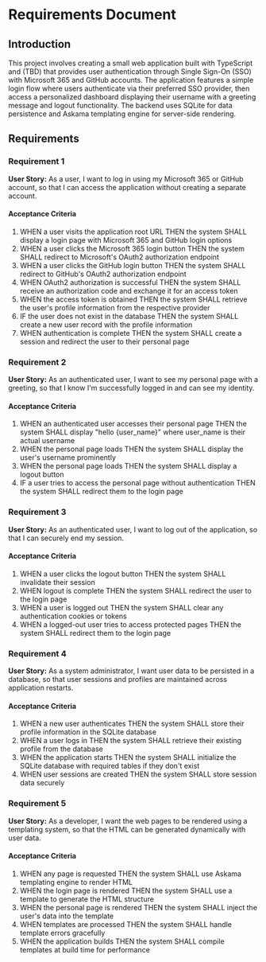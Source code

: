 # Requirements Document

## Introduction

This project involves creating a small web application built with TypeScript and (TBD) that provides user authentication through Single Sign-On (SSO) with Microsoft 365 and GitHub accounts. The application features a simple login flow where users authenticate via their preferred SSO provider, then access a personalized dashboard displaying their username with a greeting message and logout functionality. The backend uses SQLite for data persistence and Askama templating engine for server-side rendering.

## Requirements

### Requirement 1

**User Story:** As a user, I want to log in using my Microsoft 365 or GitHub account, so that I can access the application without creating a separate account.

#### Acceptance Criteria

1. WHEN a user visits the application root URL THEN the system SHALL display a login page with Microsoft 365 and GitHub login options
2. WHEN a user clicks the Microsoft 365 login button THEN the system SHALL redirect to Microsoft's OAuth2 authorization endpoint
3. WHEN a user clicks the GitHub login button THEN the system SHALL redirect to GitHub's OAuth2 authorization endpoint
4. WHEN OAuth2 authorization is successful THEN the system SHALL receive an authorization code and exchange it for an access token
5. WHEN the access token is obtained THEN the system SHALL retrieve the user's profile information from the respective provider
6. IF the user does not exist in the database THEN the system SHALL create a new user record with the profile information
7. WHEN authentication is complete THEN the system SHALL create a session and redirect the user to their personal page

### Requirement 2

**User Story:** As an authenticated user, I want to see my personal page with a greeting, so that I know I'm successfully logged in and can see my identity.

#### Acceptance Criteria

1. WHEN an authenticated user accesses their personal page THEN the system SHALL display "hello {user_name}" where user_name is their actual username
2. WHEN the personal page loads THEN the system SHALL display the user's username prominently
3. WHEN the personal page loads THEN the system SHALL display a logout button
4. IF a user tries to access the personal page without authentication THEN the system SHALL redirect them to the login page

### Requirement 3

**User Story:** As an authenticated user, I want to log out of the application, so that I can securely end my session.

#### Acceptance Criteria

1. WHEN a user clicks the logout button THEN the system SHALL invalidate their session
2. WHEN logout is complete THEN the system SHALL redirect the user to the login page
3. WHEN a user is logged out THEN the system SHALL clear any authentication cookies or tokens
4. WHEN a logged-out user tries to access protected pages THEN the system SHALL redirect them to the login page

### Requirement 4

**User Story:** As a system administrator, I want user data to be persisted in a database, so that user sessions and profiles are maintained across application restarts.

#### Acceptance Criteria

1. WHEN a new user authenticates THEN the system SHALL store their profile information in the SQLite database
2. WHEN a user logs in THEN the system SHALL retrieve their existing profile from the database
3. WHEN the application starts THEN the system SHALL initialize the SQLite database with required tables if they don't exist
4. WHEN user sessions are created THEN the system SHALL store session data securely

### Requirement 5

**User Story:** As a developer, I want the web pages to be rendered using a templating system, so that the HTML can be generated dynamically with user data.

#### Acceptance Criteria

1. WHEN any page is requested THEN the system SHALL use Askama templating engine to render HTML
2. WHEN the login page is rendered THEN the system SHALL use a template to generate the HTML structure
3. WHEN the personal page is rendered THEN the system SHALL inject the user's data into the template
4. WHEN templates are processed THEN the system SHALL handle template errors gracefully
5. WHEN the application builds THEN the system SHALL compile templates at build time for performance